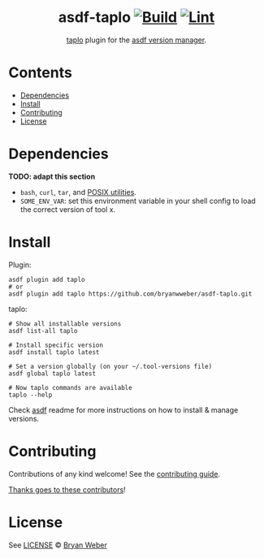<div align="center">

# asdf-taplo [![Build](https://github.com/bryanwweber/asdf-taplo/actions/workflows/build.yml/badge.svg)](https://github.com/bryanwweber/asdf-taplo/actions/workflows/build.yml) [![Lint](https://github.com/bryanwweber/asdf-taplo/actions/workflows/lint.yml/badge.svg)](https://github.com/bryanwweber/asdf-taplo/actions/workflows/lint.yml)

[taplo](https://taplo.tamasfe.dev/) plugin for the [asdf version manager](https://asdf-vm.com).

</div>

# Contents

- [Dependencies](#dependencies)
- [Install](#install)
- [Contributing](#contributing)
- [License](#license)

# Dependencies

**TODO: adapt this section**

- `bash`, `curl`, `tar`, and [POSIX utilities](https://pubs.opengroup.org/onlinepubs/9699919799/idx/utilities.html).
- `SOME_ENV_VAR`: set this environment variable in your shell config to load the correct version of tool x.

# Install

Plugin:

```shell
asdf plugin add taplo
# or
asdf plugin add taplo https://github.com/bryanwweber/asdf-taplo.git
```

taplo:

```shell
# Show all installable versions
asdf list-all taplo

# Install specific version
asdf install taplo latest

# Set a version globally (on your ~/.tool-versions file)
asdf global taplo latest

# Now taplo commands are available
taplo --help
```

Check [asdf](https://github.com/asdf-vm/asdf) readme for more instructions on how to
install & manage versions.

# Contributing

Contributions of any kind welcome! See the [contributing guide](contributing.md).

[Thanks goes to these contributors](https://github.com/bryanwweber/asdf-taplo/graphs/contributors)!

# License

See [LICENSE](LICENSE) © [Bryan Weber](https://github.com/bryanwweber/)
